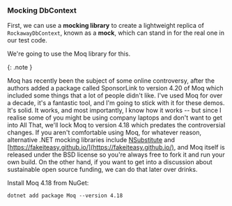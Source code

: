 ### Mocking DbContext

First, we can use a **mocking library** to create a lightweight replica of `RockawayDbContext`, known as a **mock**, which can stand in for the real one in our test code.

We're going to use the Moq library for this. 

{: .note }

Moq has recently been the subject of some online controversy, after the authors added a package called SponsorLink to version 4.20 of Moq which included some things that a lot of people didn't like. I've used Moq for over a decade, it's a fantastic tool, and I'm going to stick with it for these demos. It's solid. It works, and most importantly, I know how it works -- but since I realise some of you might be using company laptops and don't want to get into All That, we'll lock Moq to version 4.18 which predates the controversial changes. If you aren't comfortable using Moq, for whatever reason, alternative .NET mocking libraries include [NSubstitute](https://nsubstitute.github.io/) and [https://fakeiteasy.github.io/](https://fakeiteasy.github.io/), and Moq itself is released under the BSD license so you're always free to fork it and run your own build. On the other hand, if you want to get into a discussion about sustainable open source funding, we can do that later over drinks.

Install Moq 4.18 from NuGet:

```
dotnet add package Moq --version 4.18
```















